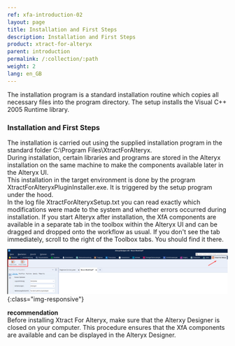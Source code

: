 ```yaml
---
ref: xfa-introduction-02
layout: page
title: Installation and First Steps
description: Installation and First Steps
product: xtract-for-alteryx
parent: introduction
permalink: /:collection/:path
weight: 2
lang: en_GB
---
```


The installation program is a standard installation routine which copies all necessary files into the program directory.
The setup installs the Visual C++ 2005 Runtime library.  


### Installation and First Steps

The installation is carried out using the supplied installation program in the standard folder C:\Program Files\XtractForAlteryx. <br>
During installation, certain libraries and programs are stored in the Alteryx installation on the same machine to make the components available later in the Alteryx UI. <br>
This installation in the target environment is done by the program XtractForAlteryxPluginInstaller.exe. It is triggered by the setup program under the hood. <br>
In the log file XtractForAlteryxSetup.txt you can read exactly which modifications were made to the system and whether errors occurred during installation.
If you start Alteryx after installation, the XfA components are available in a separate tab in the toolbox within the Alteryx UI and can be dragged and dropped onto the workflow as usual.
If you don't see the tab immediately, scroll to the right of the Toolbox tabs. You should find it there.

![Designer](/img/content/xtract_for_alteryx_tools.png){:class="img-responsive"}

**recommendation**<br>
Before installing Xtract For Alteryx, make sure that the Alterxy Designer is closed on your computer.
This procedure ensures that the XfA components are available and can be displayed in the Alteryx Designer.


